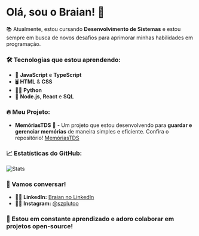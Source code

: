 # Olá, sou o Braian! 👋

📚 Atualmente, estou cursando **Desenvolvimento de Sistemas** e estou sempre em busca de novos desafios para aprimorar minhas habilidades em programação.

### 🛠️ Tecnologias que estou aprendendo:
- 🚀 **JavaScript** e **TypeScript**
- 🖥️ **HTML** & **CSS**
- 🧑‍💻 **Python**
- 🌱 **Node.js**, **React** e **SQL**

### 🔥 Meu Projeto:
- **MemóriasTDS** 💾 - Um projeto que estou desenvolvendo para **guardar e gerenciar memórias** de maneira simples e eficiente. Confira o repositório! [MemóriasTDS](https://github.com/typrBraian/MemoriasTDS)

### 📈 Estatísticas do GitHub:
![Stats](https://github-readme-stats.vercel.app/api?username=pluwyoo&show_icons=true&hide_title=true&count_private=true&theme=radical)

### 💬 Vamos conversar!

- 🧑‍💻 **LinkedIn:** [Braian no LinkedIn](https://www.linkedin.com/in/braian-jorge-lisboa-373997290)
- 🦸‍♂️ **Instagram:** [@szplutoo](https://www.instagram.com/szplutoo/)

### 🧩 Estou em constante aprendizado e adoro colaborar em projetos open-source!

